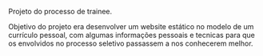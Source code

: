 Projeto do processo de trainee.

Objetivo do projeto era desenvolver um website estático no modelo de um currículo pessoal, com algumas informações pessoais e tecnicas para que os envolvidos no processo seletivo passassem a nos conhecerem melhor.
